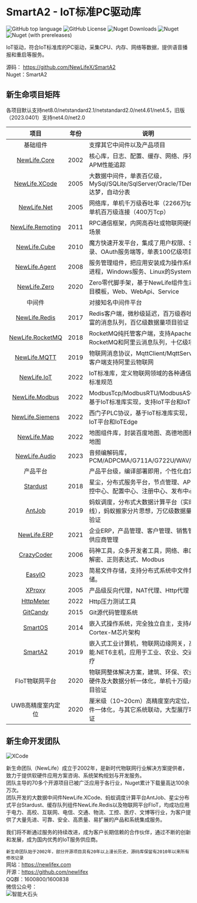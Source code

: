# SmartA2 - IoT标准PC驱动库

![GitHub top language](https://img.shields.io/github/languages/top/newlifex/SmartA2?logo=github)
![GitHub License](https://img.shields.io/github/license/newlifex/SmartA2?logo=github)
![Nuget Downloads](https://img.shields.io/nuget/dt/SmartA2?logo=nuget)
![Nuget](https://img.shields.io/nuget/v/SmartA2?logo=nuget)
![Nuget (with prereleases)](https://img.shields.io/nuget/vpre/SmartA2?label=dev%20nuget&logo=nuget)

IoT驱动，符合IoT标准库的PC驱动，采集CPU、内存、网络等数据，提供语音播报和重启等服务。  

源码： https://github.com/NewLifeX/SmartA2  
Nuget：SmartA2  


## 新生命项目矩阵
各项目默认支持net8.0/netstandard2.1/netstandard2.0/net4.61/net4.5，旧版（2023.0401）支持net4.0/net2.0  

|                               项目                               | 年份  | 说明                                                                                   |
| :--------------------------------------------------------------: | :---: | -------------------------------------------------------------------------------------- |
|                             基础组件                             |       | 支撑其它中间件以及产品项目                                                             |
|          [NewLife.Core](https://github.com/NewLifeX/X)           | 2002  | 核心库，日志、配置、缓存、网络、序列化、APM性能追踪                                    |
|    [NewLife.XCode](https://github.com/NewLifeX/NewLife.XCode)    | 2005  | 大数据中间件，单表百亿级，MySql/SQLite/SqlServer/Oracle/TDengine/达梦，自动分表        |
|      [NewLife.Net](https://github.com/NewLifeX/NewLife.Net)      | 2005  | 网络库，单机千万级吞吐率（2266万tps），单机百万级连接（400万Tcp）                      |
| [NewLife.Remoting](https://github.com/NewLifeX/NewLife.Remoting) | 2011  | RPC通信框架，内网高吞吐或物联网硬件设备场景                                            |
|     [NewLife.Cube](https://github.com/NewLifeX/NewLife.Cube)     | 2010  | 魔方快速开发平台，集成了用户权限、SSO登录、OAuth服务端等，单表100亿级项目验证          |
|    [NewLife.Agent](https://github.com/NewLifeX/NewLife.Agent)    | 2008  | 服务管理组件，把应用安装成为操作系统守护进程，Windows服务、Linux的Systemd              |
|     [NewLife.Zero](https://github.com/NewLifeX/NewLife.Zero)     | 2020  | Zero零代脚手架，基于NewLife组件生态的项目模板，Web、WebApi、Service                    |
|                              中间件                              |       | 对接知名中间件平台                                                                     |
|    [NewLife.Redis](https://github.com/NewLifeX/NewLife.Redis)    | 2017  | Redis客户端，微秒级延迟，百万级吞吐，丰富的消息队列，百亿级数据量项目验证              |
| [NewLife.RocketMQ](https://github.com/NewLifeX/NewLife.RocketMQ) | 2018  | RocketMQ纯托管客户端，支持Apache RocketMQ和阿里云消息队列，十亿级项目验                |
|     [NewLife.MQTT](https://github.com/NewLifeX/NewLife.MQTT)     | 2019  | 物联网消息协议，MqttClient/MqttServer，客户端支持阿里云物联网                          |
|      [NewLife.IoT](https://github.com/NewLifeX/NewLife.IoT)      | 2022  | IoT标准库，定义物联网领域的各种通信协议标准规范                                        |
|   [NewLife.Modbus](https://github.com/NewLifeX/NewLife.Modbus)   | 2022  | ModbusTcp/ModbusRTU/ModbusASCII，基于IoT标准库实现，支持IoT平台和IoTEdge               |
|  [NewLife.Siemens](https://github.com/NewLifeX/NewLife.Siemens)  | 2022  | 西门子PLC协议，基于IoT标准库实现，支持IoT平台和IoTEdge                                 |
|      [NewLife.Map](https://github.com/NewLifeX/NewLife.Map)      | 2022  | 地图组件库，封装百度地图、高德地图和腾讯地图                                           |
|    [NewLife.Audio](https://github.com/NewLifeX/NewLife.Audio)    | 2023  | 音频编解码库，PCM/ADPCMA/G711A/G722U/WAV/AAC                                           |
|                             产品平台                             |       | 产品平台级，编译部署即用，个性化自定义                                                 |
|         [Stardust](https://github.com/NewLifeX/Stardust)         | 2018  | 星尘，分布式服务平台，节点管理、APM监控中心、配置中心、注册中心、发布中心              |
|           [AntJob](https://github.com/NewLifeX/AntJob)           | 2019  | 蚂蚁调度，分布式大数据计算平台（实时/离线），蚂蚁搬家分片思想，万亿级数据量项目验证    |
|      [NewLife.ERP](https://github.com/NewLifeX/NewLife.ERP)      | 2021  | 企业ERP，产品管理、客户管理、销售管理、供应商管理                                      |
|         [CrazyCoder](https://github.com/NewLifeX/XCoder)         | 2006  | 码神工具，众多开发者工具，网络、串口、加解密、正则表达式、Modbus                       |
|           [EasyIO](https://github.com/NewLifeX/EasyIO)           | 2023  | 简易文件存储，支持分布式系统中文件集中存储。                                           |
|           [XProxy](https://github.com/NewLifeX/XProxy)           | 2005  | 产品级反向代理，NAT代理、Http代理                                                      |
|        [HttpMeter](https://github.com/NewLifeX/HttpMeter)        | 2022  | Http压力测试工具                                                                       |
|         [GitCandy](https://github.com/NewLifeX/GitCandy)         | 2015  | Git源代码管理系统                                                                      |
|          [SmartOS](https://github.com/NewLifeX/SmartOS)          | 2014  | 嵌入式操作系统，完全独立自主，支持ARM Cortex-M芯片架构                                 |
|          [SmartA2](https://github.com/NewLifeX/SmartA2)          | 2019  | 嵌入式工业计算机，物联网边缘网关，高性能.NET6主机，应用于工业、农业、交通、医疗        |
|                          FIoT物联网平台                          | 2020  | 物联网整体解决方案，建筑、环保、农业，软硬件及大数据分析一体化，单机十万级点位项目验证 |
|                        UWB高精度室内定位                         | 2020  | 厘米级（10~20cm）高精度室内定位，软硬件一体化，与其它系统联动，大型展厅项目验证        |

## 新生命开发团队
![XCode](https://newlifex.com/logo.png)  

新生命团队（NewLife）成立于2002年，是新时代物联网行业解决方案提供者，致力于提供软硬件应用方案咨询、系统架构规划与开发服务。  
团队主导的70多个开源项目已被广泛应用于各行业，Nuget累计下载量高达100余万次。  
团队开发的大数据中间件NewLife.XCode、蚂蚁调度计算平台AntJob、星尘分布式平台Stardust、缓存队列组件NewLife.Redis以及物联网平台FIoT，均成功应用于电力、高校、互联网、电信、交通、物流、工控、医疗、文博等行业，为客户提供了大量先进、可靠、安全、高质量、易扩展的产品和系统集成服务。  

我们将不断通过服务的持续改进，成为客户长期信赖的合作伙伴，通过不断的创新和发展，成为国内优秀的IoT服务供应商。  

`新生命团队始于2002年，部分开源项目具有20年以上漫长历史，源码库保留有2010年以来所有修改记录`  
网站：https://newlifex.com  
开源：https://github.com/newlifex  
QQ群：1600800/1600838  
微信公众号：  
![智能大石头](https://newlifex.com/stone.jpg)  
